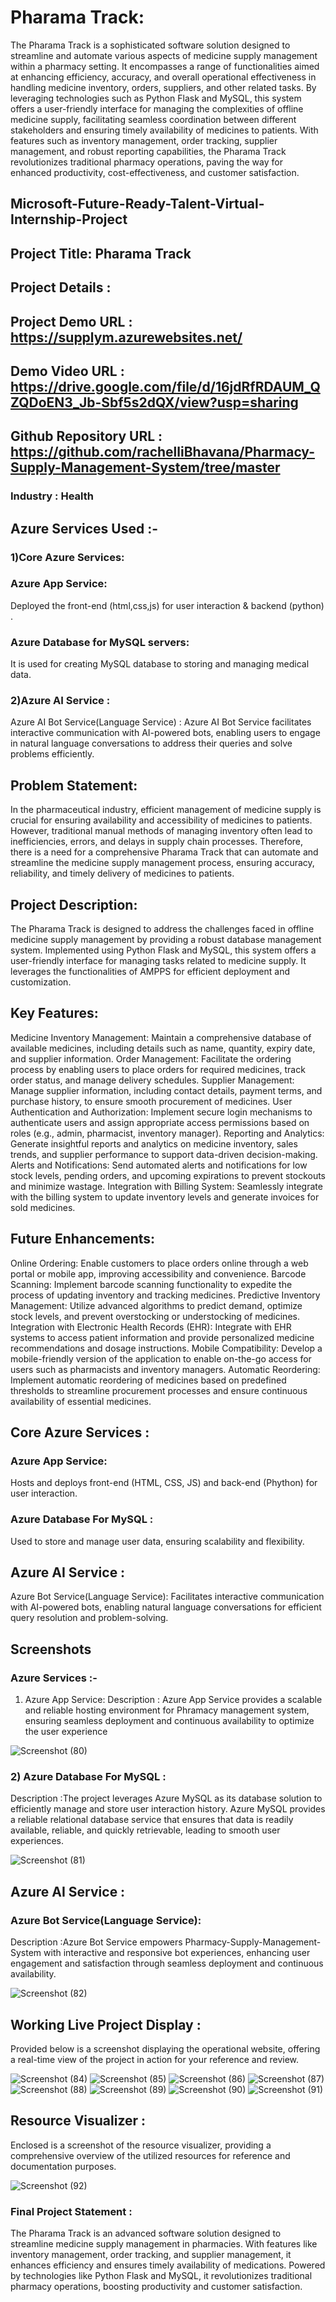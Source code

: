 
# Pharama Track:
The Pharama Track is a sophisticated software solution designed to streamline and automate various aspects of medicine supply management within a pharmacy setting. It encompasses a range of functionalities aimed at enhancing efficiency, accuracy, and overall operational effectiveness in handling medicine inventory, orders, suppliers, and other related tasks. By leveraging technologies such as Python Flask and MySQL, this system offers a user-friendly interface for managing the complexities of offline medicine supply, facilitating seamless coordination between different stakeholders and ensuring timely availability of medicines to patients. With features such as inventory management, order tracking, supplier management, and robust reporting capabilities, the Pharama Track revolutionizes traditional pharmacy operations, paving the way for enhanced productivity, cost-effectiveness, and customer satisfaction.

## Microsoft-Future-Ready-Talent-Virtual-Internship-Project

## Project Title: Pharama Track

## Project Details :

## Project Demo URL : https://supplym.azurewebsites.net/

## Demo Video URL : https://drive.google.com/file/d/16jdRfRDAUM_QZQDoEN3_Jb-Sbf5s2dQX/view?usp=sharing 

## Github Repository URL : https://github.com/rachelliBhavana/Pharmacy-Supply-Management-System/tree/master 

### Industry : Health

## Azure Services Used :-

### 1)Core Azure Services:

### Azure App Service: 

Deployed the front-end (html,css,js) for user interaction & backend (python) .

### Azure Database for MySQL servers:

It is used for creating MySQL database to storing and managing medical data.

### 2)Azure AI Service :

Azure AI Bot Service(Language Service) : Azure AI Bot Service facilitates interactive communication with AI-powered bots, enabling users to engage in natural language conversations to address their queries and solve problems efficiently.

## Problem Statement:

In the pharmaceutical industry, efficient management of medicine supply is crucial for ensuring availability and accessibility of medicines to patients. However, traditional manual methods of managing inventory often lead to inefficiencies, errors, and delays in supply chain processes. Therefore, there is a need for a comprehensive Pharama Track that can automate and streamline the medicine supply management process, ensuring accuracy, reliability, and timely delivery of medicines to patients.

## Project Description:

The Pharama Track is designed to address the challenges faced in offline medicine supply management by providing a robust database management system. Implemented using Python Flask and MySQL, this system offers a user-friendly interface for managing tasks related to medicine supply. It leverages the functionalities of AMPPS for efficient deployment and customization.

## Key Features:

Medicine Inventory Management: Maintain a comprehensive database of available medicines, including details such as name, quantity, expiry date, and supplier information.
Order Management: Facilitate the ordering process by enabling users to place orders for required medicines, track order status, and manage delivery schedules.
Supplier Management: Manage supplier information, including contact details, payment terms, and purchase history, to ensure smooth procurement of medicines.
User Authentication and Authorization: Implement secure login mechanisms to authenticate users and assign appropriate access permissions based on roles (e.g., admin, pharmacist, inventory manager).
Reporting and Analytics: Generate insightful reports and analytics on medicine inventory, sales trends, and supplier performance to support data-driven decision-making.
Alerts and Notifications: Send automated alerts and notifications for low stock levels, pending orders, and upcoming expirations to prevent stockouts and minimize wastage.
Integration with Billing System: Seamlessly integrate with the billing system to update inventory levels and generate invoices for sold medicines.

## Future Enhancements:

Online Ordering: Enable customers to place orders online through a web portal or mobile app, improving accessibility and convenience.
Barcode Scanning: Implement barcode scanning functionality to expedite the process of updating inventory and tracking medicines.
Predictive Inventory Management: Utilize advanced algorithms to predict demand, optimize stock levels, and prevent overstocking or understocking of medicines.
Integration with Electronic Health Records (EHR): Integrate with EHR systems to access patient information and provide personalized medicine recommendations and dosage instructions.
Mobile Compatibility: Develop a mobile-friendly version of the application to enable on-the-go access for users such as pharmacists and inventory managers.
Automatic Reordering: Implement automatic reordering of medicines based on predefined thresholds to streamline procurement processes and ensure continuous availability of essential medicines.

## Core Azure Services :
### Azure App Service:
Hosts and deploys front-end (HTML, CSS, JS) and back-end (Phython) for user interaction.

### Azure Database For MySQL :
Used to store and manage user data, ensuring scalability and flexibility.

## Azure AI Service : 
Azure Bot Service(Language Service):
Facilitates interactive communication with AI-powered bots, enabling natural language conversations for efficient query resolution and problem-solving.

## Screenshots
### Azure Services :-
1) Azure App Service:
Description : Azure App Service provides a scalable and reliable hosting environment for Phramacy management system, ensuring seamless deployment and continuous availability to optimize the user experience

![Screenshot (80)](https://github.com/rachelliBhavana/Pharmacy-Supply-Management-System/assets/86688714/c505e158-1443-46dd-a17a-78a9575fa0ff)

### 2) Azure Database For MySQL :
Description :The project leverages Azure MySQL as its database solution to efficiently manage and store user interaction history. Azure MySQL provides a reliable relational database service that ensures that data is readily available, reliable, and quickly retrievable, leading to smooth user experiences.

![Screenshot (81)](https://github.com/rachelliBhavana/Pharmacy-Supply-Management-System/assets/86688714/8b41dfb8-d75c-4e94-a507-f8ccaffa3e69)

## Azure AI Service :
### Azure Bot Service(Language Service):
Description :Azure Bot Service empowers Pharmacy-Supply-Management-System with interactive and responsive bot experiences, enhancing user engagement and satisfaction through seamless deployment and continuous availability.

![Screenshot (82)](https://github.com/rachelliBhavana/Pharmacy-Supply-Management-System/assets/86688714/149df083-695e-453d-aed0-f19c5a3bbbe8)

## Working Live Project Display :

Provided below is a screenshot displaying the operational website, offering a real-time view of the project in action for your reference and review.


![Screenshot (84)](https://github.com/rachelliBhavana/Pharmacy-Supply-Management-System/assets/86688714/6e297f4d-4e98-4c99-8d8f-25e407721e93)
![Screenshot (85)](https://github.com/rachelliBhavana/Pharmacy-Supply-Management-System/assets/86688714/cfebb744-2c70-4ea8-acac-f76aac4c6fce)
![Screenshot (86)](https://github.com/rachelliBhavana/Pharmacy-Supply-Management-System/assets/86688714/cae8ff8d-0c4f-4c3a-bb1f-fe5ab6c0464a)
![Screenshot (87)](https://github.com/rachelliBhavana/Pharmacy-Supply-Management-System/assets/86688714/00a14d71-4853-4a60-823f-23e7f16f8242)
![Screenshot (88)](https://github.com/rachelliBhavana/Pharmacy-Supply-Management-System/assets/86688714/4ee1fd55-2252-4acb-9b24-06ddb20886b9)
![Screenshot (89)](https://github.com/rachelliBhavana/Pharmacy-Supply-Management-System/assets/86688714/fb63ebbe-a7c9-4c30-af4a-fdff8419406a)
![Screenshot (90)](https://github.com/rachelliBhavana/Pharmacy-Supply-Management-System/assets/86688714/b83c2d6b-7e63-4940-9a85-427a94d01b80)
![Screenshot (91)](https://github.com/rachelliBhavana/Pharmacy-Supply-Management-System/assets/86688714/715857bb-2e82-48fe-9fdb-cb5630893b38)

## Resource Visualizer :

Enclosed is a screenshot of the resource visualizer, providing a comprehensive overview of the utilized resources for reference and documentation purposes.


![Screenshot (92)](https://github.com/rachelliBhavana/Pharmacy-Supply-Management-System/assets/86688714/271cff95-2c92-4f3d-8e70-6be1040428d1)

### Final Project Statement :

The Pharama Track is an advanced software solution designed to streamline medicine supply management in pharmacies. With features like inventory management, order tracking, and supplier management, it enhances efficiency and ensures timely availability of medications. Powered by technologies like Python Flask and MySQL, it revolutionizes traditional pharmacy operations, boosting productivity and customer satisfaction.
